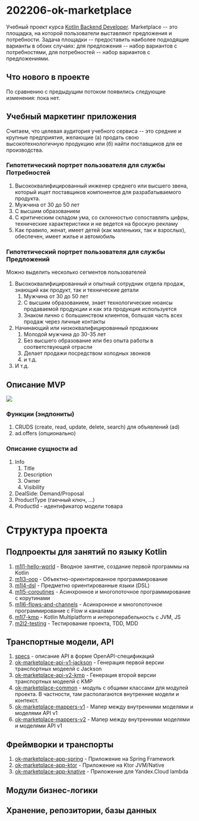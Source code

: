 # 202206-ok-marketplace

Учебный проект
курса [Kotlin Backend Developer](https://otus.ru/lessons/kotlin/?int_source=courses_catalog&int_term=programming).
Marketplace -- это площадка, на которой пользователи выставляют предложения и потребности. Задача площадки --
предоставить наиболее подходящие варианты в обоих случаях: для предложения -- набор вариантов с потребностями, для
потребностей -- набор вариантов с предложениями.

## Что нового в проекте
По сравнению с предыдущим потоком появились следующие изменения:
пока нет.

## Учебный маркетинг приложения

Считаем, что целевая аудитория учебного сервиса -- это средние и крупные предприятия, желающие (а) продать свою
высокотехнологичную продукцию или (б) найти поставщиков для ее производства.

### Гипотетический портрет пользователя для службы Потребностей

1. Высококвалифицированный инженер среднего или высшего звена, который ищет поставщиков компонентов для разрабатываемого
   продукта.
2. Мужчина от 30 до 50 лет
3. С высшим образованием
4. С критическим складом ума, со склонностью сопоставлять цифры, технические характеристики и не ведется на броскую
   рекламу
5. Как правило, женат, имеет детей (как маленьких, так и взрослых), обеспечен, имеет жилье и автомобиль

### Гипотетический портрет пользователя для службы Предложений

Можно выделить несколько сегментов пользователей

1. Высококвалифицированный и опытный сотрудник отдела продаж, знающий как продукт, так и технические детали
    1. Мужчина от 30 до 50 лет
    2. С высшим образованием, знает технологические нюансы продаваемой продукции и как эта продукция используется
    3. Знаком лично с большинством клиентов, большая часть всех продаж через личные контакты
2. Начинающий или низкоквалифицированный продажник
    1. Молодой мужчина до 30-35 лет
    2. Без высшего образование или без опыта работы в соответствующей отрасли
    3. Делает продажи посредством холодных звонков
    4. и т.д.
3. И т.д.

## Описание MVP

![](imgs/design-layout.png)

### Функции (эндпониты)

1. CRUDS (create, read, update, delete, search) для объявлений (ad)
1. ad.offers (опционально)

### Описание сущности ad

1. Info
    1. Title
    2. Description
    3. Owner
    4. Visibility
2. DealSide: Demand/Proposal
3. ProductType (гаечный ключ, ...)
4. ProductId - идентификатор модели товара

# Структура проекта

## Подпроекты для занятий по языку Kotlin

1. [m1l1-hello-world](m1l1-hello-world) - Вводное занятие, создание первой программы на Kotlin
3. [m1l3-oop](m1l3-oop) - Объектно-ориентированное программирование
3. [m1l4-dsl](m1l4-dsl) - Предметно ориентированные языки (DSL)
4. [m1l5-coroutines](m1l5-coroutines) - Асинхронное и многопоточное программирование с корутинами
4. [m1l6-flows-and-channels](m1l6-flows-and-channels) - Асинхронное и многопоточное программирование с Flow и каналами
5. [m1l7-kmp](m1l7-kmp) - Kotlin Multiplatform и интероперабельность с JVM, JS
6. [m2l2-testing](m2l2-testing) - Тестирование проекта, TDD, MDD

## Транспортные модели, API

1. [specs](specs) - описание API в форме OpenAPI-спецификаций
2. [ok-marketplace-api-v1-jackson](ok-marketplace-api-v1-jackson) - Генерация первой версии транспортных модеелй с
   Jackson
3. [ok-marketplace-api-v2-kmp](ok-marketplace-api-v2-kmp) - Генерация второй версии транспортных модеелй с KMP
4. [ok-marketplace-common](ok-marketplace-common) - модуль с общими классами для модулей проекта. В частности, там
   располагаются внутренние модели и контекст.
5. [ok-marketplace-mappers-v1](ok-marketplace-mappers-v1) - Мапер между внутренними моделями и моделями API v1
6. [ok-marketplace-mappers-v2](ok-marketplace-mappers-v2) - Мапер между внутренними моделями и моделями API v1

## Фреймворки и транспорты

1. [ok-marketplace-app-spring](ok-marketplace-app-spring) - Приложение на Spring Framework
1. [ok-marketplace-app-ktor](ok-marketplace-app-ktor) - Приложение на Ktor JVM/Native
1. [ok-marketplace-app-knative](ok-marketplace-app-serverless) - Приложение для Yandex.Cloud lambda

[//]: # (1. [ok-marketplace-app-rabbit]&#40;ok-marketplace-app-rabbit&#41; - Микросервис на RabbitMQ)

[//]: # (1. [ok-marketplace-app-kafka]&#40;ok-marketplace-app-kafka&#41; - Микросервис на Kafka)

## Модули бизнес-логики

[//]: # (1. [ok-marketplace-stubs]&#40;ok-marketplace-stubs&#41; - Стабы для ответов сервиса)

[//]: # (1. [ok-marketplace-biz]&#40;ok-marketplace-biz&#41; - Модуль бизнес-логики приложения)

## Хранение, репозитории, базы данных

[//]: # (1. [ok-marketplace-repo-test]&#40;ok-marketplace-repo-test&#41; - Базовые тесты для репозиториев всех баз данных)

[//]: # (2. [ok-marketplace-repo-inmemory]&#40;ok-marketplace-repo-inmemory&#41; - Репозиторий на базе кэша в памяти для тестирования)

[//]: # (3. [ok-marketplace-repo-sql]&#40;ok-marketplace-repo-sql&#41; - Репозиторий на базе PostgreSQL)

[//]: # (4. [ok-marketplace-repo-cassandra]&#40;ok-marketplace-repo-cassandra&#41; - Репозиторий на базе Cassandra)

[//]: # (5. [ok-marketplace-repo-gremlin]&#40;ok-marketplace-repo-gremlin&#41; - Репозиторий на базе Apache TinkerPop Gremlin и ArcadeDb)
